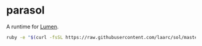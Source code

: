 # parasol

A runtime for [Lumen](https://github.com/sctb/lumen).

```sh
ruby -e "$(curl -fsSL https://raw.githubusercontent.com/laarc/sol/master/etc/install)"
```

